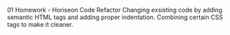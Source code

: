 01 Homework - Horiseon
Code Refactor
Changing exsisting code by adding semantic HTML tags and adding proper indentation.
Combining certain CSS tags to make it cleaner.
